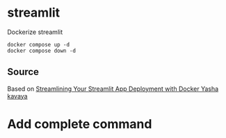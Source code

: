 # streamlit
Dockerize streamlit

```
docker compose up -d
docker compose down -d
```

## Source
Based on [Streamlining Your Streamlit App Deployment with Docker Yasha kavaya](https://medium.com/@yash.kavaiya3/streamlining-your-streamlit-app-deployment-with-docker-0f6aff7bce48?source=user_profile_page---------5-------------a4128315a540---------------)


# Add complete command
